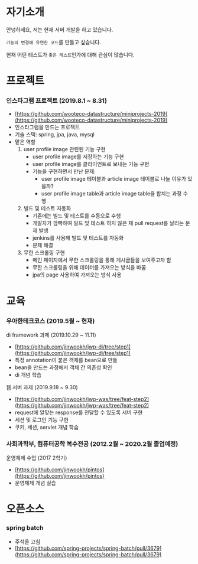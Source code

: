 # 자기소개

안녕하세요, 저는 현재 서버 개발을 하고 있습니다.

`기능의 변경에 유연한 코드`를 만들고 싶습니다.

현재 어떤 테스트가 `좋은 테스트`인가에 대해 관심이 많습니다.


# 프로젝트

### 인스타그램 프로젝트 (2019.8.1 ~ 8.31)

- [https://github.com/wooteco-datastructure/miniprojects-2019](https://github.com/wooteco-datastructure/miniprojects-2019)
- 인스타그램을 만드는 프로젝트
- 기술 스택: spring, jpa, java, mysql
- 맡은 역할
    1. user profile image 관련된 기능 구현
        - user profile image를 저장하는 기능 구현
        - user profile image를 클라이언트로 보내는 기능 구현
        - 기능을 구현하면서 만난 문제:
            - user profile image 테이블과 article image 테이블로 나눌 이유가 있을까?
            - user profile image table과 article image table을 합치는 과정 수행
    2. 빌드 및 테스트 자동화
        - 기존에는 빌드 및 테스트를 수동으로 수행
        - 개발자가 깜빡하여 빌드 및 테스트 하지 않은 채 pull request를 날리는 문제 발생
        - jenkins를 사용해 빌드 및 테스트를 자동화
        - 문제 해결
    3. 무한 스크롤링 구현
        - 메인 페이지에서 무한 스크롤링을 통해 게시글들을 보여주고자 함
        - 무한 스크롤링을 위해 데이터를 가져오는 방식을 바꿈
        - jpa의 page 사용하여 가져오는 방식 사용

# 교육

### 우아한테크코스 (2019.5월 ~ 현재)

di framework 과제 (2019.10.29 ~ 11.11)
- [https://github.com/jinwookh/jwp-di/tree/step1](https://github.com/jinwookh/jwp-di/tree/step1)
- 특정 annotation이 붙은 객체를 bean으로 만듦
- bean을 만드는 과정에서 객체 간 의존성 확인
- di 개념 학습

웹 서버 과제 (2019.9.18 ~ 9.30)
- [https://github.com/jinwookh/jwp-was/tree/feat-step2](https://github.com/jinwookh/jwp-was/tree/feat-step2)
- request에 알맞는 response를 전달할 수 있도록 서버 구현
- 세션 및 로그인 기능 구현
- 쿠키, 세션, servlet 개념 학습

### 사회과학부, 컴퓨터공학 복수전공 (2012.2월 ~ 2020.2월 졸업예정)

운영체제 수업 (2017 2학기)
- [https://github.com/jinwookh/pintos](https://github.com/jinwookh/pintos)
- 운영체제 개념 실습

# 오픈소스
### spring batch
- 주석을 고침
- [https://github.com/spring-projects/spring-batch/pull/3679](https://github.com/spring-projects/spring-batch/pull/3679)
